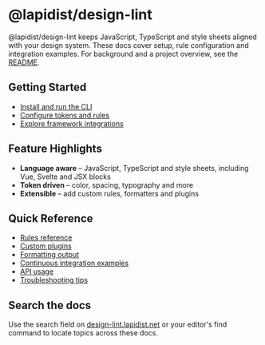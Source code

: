 # @lapidist/design-lint

@lapidist/design-lint keeps JavaScript, TypeScript and style sheets aligned with your design system. These docs cover setup, rule configuration and integration examples. For background and a project overview, see the [README](https://github.com/bylapidist/design-lint/blob/main/README.md).

## Getting Started

- [Install and run the CLI](usage.md)
- [Configure tokens and rules](configuration.md)
- [Explore framework integrations](frameworks.md)

## Feature Highlights

- **Language aware** – JavaScript, TypeScript and style sheets, including Vue, Svelte and JSX blocks
- **Token driven** – color, spacing, typography and more
- **Extensible** – add custom rules, formatters and plugins

## Quick Reference

- [Rules reference](rules/index.md)
- [Custom plugins](plugins.md)
- [Formatting output](formatters.md)
- [Continuous integration examples](ci.md)
- [API usage](api.md)
- [Troubleshooting tips](troubleshooting.md)

## Search the docs

Use the search field on [design-lint.lapidist.net](https://design-lint.lapidist.net) or your editor's find command to locate topics across these docs.

